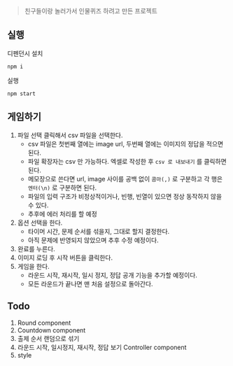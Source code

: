 > 친구들이랑 놀러가서 인물퀴즈 하려고 만든 프로젝트

## 실행

디펜던시 설치
```
npm i
```

실행
```
npm start
```

## 게임하기
1. 파일 선택 클릭해서 csv 파일을 선택한다.
    - csv 파일은 첫번째 열에는 image url, 두번째 열에는 이미지의 정답을 적으면 된다.
    - 파일 확장자는 csv 만 가능하다. 엑셀로 작성한 후 `csv 로 내보내기` 를 클릭하면 된다.
    - 메모장으로 쓴다면 url, image 사이를 공백 없이 `콤마(,)` 로 구분하고 각 행은 `엔터(\n)` 로 구분하면 된다.
    - 파일의 입력 구조가 비정상적이거나, 빈행, 빈열이 있으면 정상 동작하지 않을 수 있다.
    - 추후에 에러 처리를 할 예정
2. 옵션 선택을 한다.
    - 타이머 시간, 문제 순서를 섞을지, 그대로 할지 결정한다.
    - 아직 문제에 반영되지 않았으며 추후 수정 예정이다.
3. 완료를 누른다.
4. 이미지 로딩 후 시작 버튼을 클릭한다.
5. 게임을 한다.
    - 라운드 시작, 재시작, 일시 정지, 정답 공개 기능을 추가할 예정이다.
    - 모든 라운드가 끝나면 맨 처음 설정으로 돌아간다.

## Todo
1. Round component
2. Countdown component
3. 출제 순서 랜덤으로 섞기
4. 라운드 시작, 일시정지, 재시작, 정답 보기 Controller component
5. style